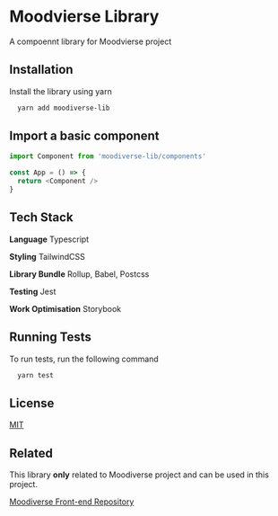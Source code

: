 
# Moodvierse Library

A compoennt library for Moodvierse project





## Installation

Install the library using yarn

```bash
  yarn add moodiverse-lib
```
    
## Import a basic component

```javascript
import Component from 'moodiverse-lib/components'

const App = () => {
  return <Component />
}
```


## Tech Stack

**Language** Typescript

**Styling** TailwindCSS

**Library Bundle** Rollup, Babel, Postcss

**Testing** Jest

**Work Optimisation** Storybook


## Running Tests

To run tests, run the following command

```bash
  yarn test
```


## License

[MIT](https://choosealicense.com/licenses/mit/)


## Related

This library **only** related to Moodiverse project and can be used in this project.

[Moodiverse Front-end Repository ](https://github.com/moodie-team/moodiverse-front)

